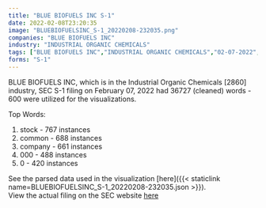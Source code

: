 ```yaml
---
title: "BLUE BIOFUELS INC S-1"
date: 2022-02-08T23:20:35
image: "BLUEBIOFUELSINC_S-1_20220208-232035.png"
companies: "BLUE BIOFUELS INC"
industry: "INDUSTRIAL ORGANIC CHEMICALS"
tags: ["BLUE BIOFUELS INC","INDUSTRIAL ORGANIC CHEMICALS","02-07-2022","S-1"]
forms: "S-1"
---
```

BLUE BIOFUELS INC, which is in the Industrial Organic Chemicals [2860] industry, SEC S-1 filing on February 07, 2022 had 36727 (cleaned) words - 600 were utilized for the visualizations.

Top Words:
1. stock - 767 instances
2. common - 688 instances
3. company - 661 instances
4. 000 - 488 instances
5. 0 - 420 instances


See the parsed data used in the visualization [here]({{< staticlink name=BLUEBIOFUELSINC_S-1_20220208-232035.json >}}).  
View the actual filing on the SEC website [here](https://www.sec.gov/Archives/edgar/data/1549145/0001493152-22-003353.txt)